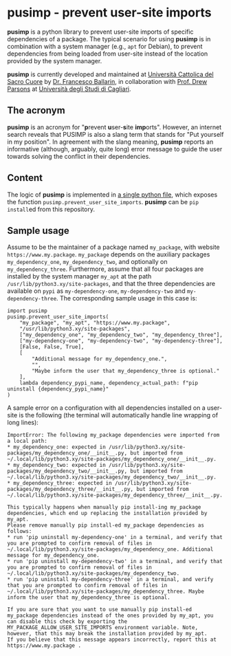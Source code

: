 # pusimp - prevent user-site imports

**pusimp** is a python library to prevent user-site imports of specific dependencies of a package. The typical scenario for using **pusimp** is in combination with a system manager (e.g., `apt` for Debian), to prevent dependencies from being loaded from user-site instead of the location provided by the system manager.

**pusimp** is currently developed and maintained at [Università Cattolica del Sacro Cuore](https://www.unicatt.it/) by [Dr. Francesco Ballarin](https://www.francescoballarin.it), in collaboration with [Prof. Drew Parsons](https://web.unica.it/unica/page/en/drewf_parsons) at [Università degli Studi di Cagliari](https://www.unica.it/).

## The acronym
**pusimp** is an acronym for "**p**revent **u**ser-**s**ite **imp**orts". However, an internet search reveals that PUSIMP is also a slang term that stands for "Put yourself in my position". In agreement with the slang meaning, **pusimp** reports an informative (although, arguably, quite long) error message to guide the user towards solving the conflict in their dependencies.

## Content

The logic of **pusimp** is implemented in [a single python file](https://github.com/python-pusimp/pusimp/blob/main/pusimp/prevent_user_site_imports.py), which exposes the function `pusimp.prevent_user_site_imports`. **pusimp** can be `pip install`ed from this repository.

## Sample usage

Assume to be the maintainer of a package named `my_package`, with website `https://www.my.package`.
`my_package` depends on the auxiliary packages `my_dependency_one`, `my_dependency_two`, and optionally on `my_dependency_three`.
Furthermore, assume that all four packages are installed by the system manager `my_apt` at the path `/usr/lib/python3.xy/site-packages`, and that the three dependencies are available on `pypi` as `my-dependency-one`, `my-dependency-two` and `my-dependency-three`. The corresponding sample usage in this case is:
```
import pusimp
pusimp.prevent_user_site_imports(
    "my_package", "my_apt", "https://www.my.package",
    "/usr/lib/python3.xy/site-packages",
    ["my_dependency_one", "my_dependency_two", "my_dependency_three"],
    ["my-dependency-one", "my-dependency-two", "my-dependency-three"],
    [False, False, True],
    [
        "Additional message for my_dependency_one.",
        "",
        "Maybe inform the user that my_dependency_three is optional."
    ],
    lambda dependency_pypi_name, dependency_actual_path: f"pip uninstall {dependency_pypi_name}"
)
```
A sample error on a configuration with all dependencies installed on a user-site is the following (the terminal will automatically handle line wrapping of long lines):
```
ImportError: The following my_package dependencies were imported from a local path:
* my_dependency_one: expected in /usr/lib/python3.xy/site-packages/my_dependency_one/__init__.py, but imported from ~/.local/lib/python3.xy/site-packages/my_dependency_one/__init__.py.
* my_dependency_two: expected in /usr/lib/python3.xy/site-packages/my_dependency_two/__init__.py, but imported from ~/.local/lib/python3.xy/site-packages/my_dependency_two/__init__.py.
* my_dependency_three: expected in /usr/lib/python3.xy/site-packages/my_dependency_three/__init__.py, but imported from ~/.local/lib/python3.xy/site-packages/my_dependency_three/__init__.py.

This typically happens when manually pip install-ing my_package dependencies, which end up replacing the installation provided by my_apt.
Please remove manually pip install-ed my_package dependencies as follows:
* run 'pip uninstall my-dependency-one' in a terminal, and verify that you are prompted to confirm removal of files in ~/.local/lib/python3.xy/site-packages/my_dependency_one. Additional message for my_dependency_one.
* run 'pip uninstall my-dependency-two' in a terminal, and verify that you are prompted to confirm removal of files in ~/.local/lib/python3.xy/site-packages/my_dependency_two.
* run 'pip uninstall my-dependency-three' in a terminal, and verify that you are prompted to confirm removal of files in ~/.local/lib/python3.xy/site-packages/my_dependency_three. Maybe inform the user that my_dependency_three is optional.

If you are sure that you want to use manually pip install-ed my_package dependencies instead of the ones provided by my_apt, you can disable this check by exporting the MY_PACKAGE_ALLOW_USER_SITE_IMPORTS environment variable. Note, however, that this may break the installation provided by my_apt.
If you believe that this message appears incorrectly, report this at https://www.my.package .
```

